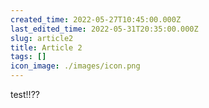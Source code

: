 ```yaml
---
created_time: 2022-05-27T10:45:00.000Z
last_edited_time: 2022-05-31T20:35:00.000Z
slug: article2
title: Article 2
tags: []
icon_image: ./images/icon.png
---
```

test!!??
